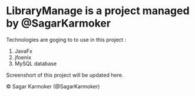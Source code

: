 # LibraryManage is a project managed by @SagarKarmoker

Technologies are goging to to use in this project :

1. JavaFx
2. jfoenix
3. MySQL database

Screenshort of this project will be updated here.

© Sagar Karmoker (@SagarKarmoker)
